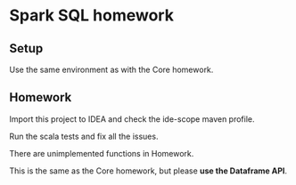 # Spark SQL homework

## Setup

Use the same environment as with the Core homework.

## Homework

Import this project to IDEA and check the ide-scope maven profile.

Run the scala tests and fix all the issues.

There are unimplemented functions in Homework.

This is the same as the Core homework, but please **use the Dataframe API**.
